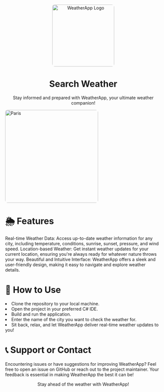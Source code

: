 <div align="center">
  <img src="https://cdn-icons-png.flaticon.com/512/4052/4052984.png" alt="WeatherApp Logo" width="200px">
</div>
<h1 align="center">Search Weather</h1>
<p align="center">Stay informed and prepared with WeatherApp, your ultimate weather companion!</p>

<head>
<style>
img {
  border-radius: 8px;
}
</style>
</head>
<body>
<img src="https://freeimage.host/i/JjkZRhx" alt="Paris" width="300" height="300">


</body>

<div>
  <h1>🌦️ Features</h1>
<p>Real-time Weather Data: Access up-to-date weather information for any city, including temperature, conditions, sunrise, sunset, pressure, and wind speed.
Location-based Weather: Get instant weather updates for your current location, ensuring you're always ready for whatever nature throws your way.
Beautiful and Intuitive Interface: WeatherApp offers a sleek and user-friendly design, making it easy to navigate and explore weather details.</p>
</div>

<div>
  <h1>🚀 How to Use</h1>
  <li>Clone the repository to your local machine.</li>
  <li>Open the project in your preferred C# IDE.</li>
  <li>Build and run the application.</li>
  <li>Enter the name of the city you want to check the weather for.</li>
  <li>Sit back, relax, and let WeatherApp deliver real-time weather updates to you!</li>




</div>
<h1>📞 Support or Contact</h1>
<p>Encountering issues or have suggestions for improving WeatherApp? Feel free to open an issue on GitHub or reach out to the project maintainer. Your feedback is essential in making WeatherApp the best it can be!
</p>
<div align="center">
  <p>Stay ahead of the weather with WeatherApp!</p>
</div>
